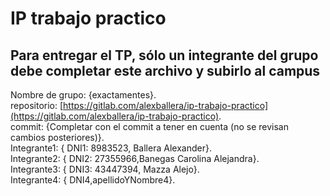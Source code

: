 # IP trabajo practico

## Para entregar el TP, sólo un integrante del grupo debe completar este archivo y subirlo al  campus

Nombre de grupo: {exactamentes}.  
repositorio: [https://gitlab.com/alexballera/ip-trabajo-practico](https://gitlab.com/alexballera/ip-trabajo-practico).  
commit: {Completar con el commit a tener en cuenta (no se revisan cambios posteriores)}.  
Integrante1: { DNI1: 8983523, Ballera Alexander}.  
Integrante2: { DNI2: 27355966,Banegas Carolina Alejandra}.  
Integrante3: { DNI3: 43447394, Mazza Alejo}.  
Integrante4: { DNI4,apellidoYNombre4}.  

